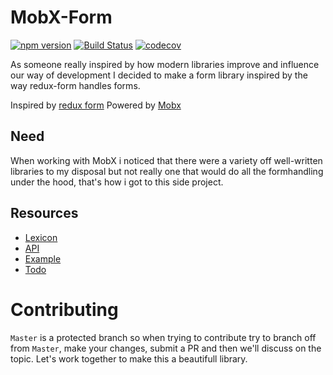# MobX-Form

[![npm version](https://badge.fury.io/js/mobx-formstate.svg)](https://badge.fury.io/js/mobx-formstate)
[![Build Status](https://travis-ci.org/JoviDeCroock/MobX-Form.svg?branch=master)](https://travis-ci.org/JoviDeCroock/MobX-Form)
[![codecov](https://codecov.io/gh/JoviDeCroock/MobX-Form/branch/master/graph/badge.svg)](https://codecov.io/gh/JoviDeCroock/MobX-Form)

As someone really inspired by how modern libraries improve and influence our way of development I decided to make a form library inspired by the way redux-form handles forms.

Inspired by [redux form](https://redux-form.com/)
Powered by [Mobx](https://mobx.js.org/)

## Need

When working with MobX i noticed that there were a variety off well-written libraries to my disposal but not really one that would do all the formhandling under the hood, that's how i got to this side project.

## Resources

- [Lexicon](https://github.com/JoviDeCroock/MobX-Form/blob/master/docs/lexicon.md)
- [API](https://github.com/JoviDeCroock/MobX-Form/blob/master/docs/api.md)
- [Example](https://github.com/JoviDeCroock/MobX-Form/tree/master/example)
- [Todo](https://github.com/JoviDeCroock/MobX-Form/blob/master/docs/todo.md)

# Contributing

`Master` is a  protected branch so when trying to contribute try to branch off from `Master`, make your changes, submit a PR and then we'll discuss on the topic. Let's work together to make this a beautifull library.

